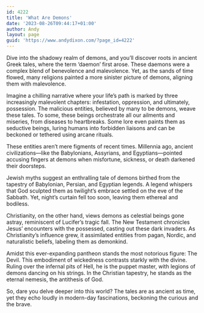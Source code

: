 ```yaml
---
id: 4222
title: 'What Are Demons'
date: '2023-08-26T09:44:17+01:00'
author: Andy
layout: page
guid: 'https://www.andydixon.com/?page_id=4222'
---
```


Dive into the shadowy realm of demons, and you’ll discover roots in ancient Greek tales, where the term ‘daemon’ first arose. These daemons were a complex blend of benevolence and malevolence. Yet, as the sands of time flowed, many religions painted a more sinister picture of demons, aligning them with malevolence.

Imagine a chilling narrative where your life’s path is marked by three increasingly malevolent chapters: infestation, oppression, and ultimately, possession. The malicious entities, believed by many to be demons, weave these tales. To some, these beings orchestrate all our ailments and miseries, from diseases to heartbreaks. Some lore even paints them as seductive beings, luring humans into forbidden liaisons and can be beckoned or tethered using arcane rituals.

These entities aren’t mere figments of recent times. Millennia ago, ancient civilizations—like the Babylonians, Assyrians, and Egyptians—pointed accusing fingers at demons when misfortune, sickness, or death darkened their doorsteps.

Jewish myths suggest an enthralling tale of demons birthed from the tapestry of Babylonian, Persian, and Egyptian legends. A legend whispers that God sculpted them as twilight’s embrace settled on the eve of the Sabbath. Yet, night’s curtain fell too soon, leaving them ethereal and bodiless.

Christianity, on the other hand, views demons as celestial beings gone astray, reminiscent of Lucifer’s tragic fall. The New Testament chronicles Jesus’ encounters with the possessed, casting out these dark invaders. As Christianity’s influence grew, it assimilated entities from pagan, Nordic, and naturalistic beliefs, labeling them as demonkind.

Amidst this ever-expanding pantheon stands the most notorious figure: The Devil. This embodiment of wickedness contrasts starkly with the divine. Ruling over the infernal pits of Hell, he is the puppet master, with legions of demons dancing on his strings. In the Christian tapestry, he stands as the eternal nemesis, the antithesis of God.

So, dare you delve deeper into this world? The tales are as ancient as time, yet they echo loudly in modern-day fascinations, beckoning the curious and the brave.